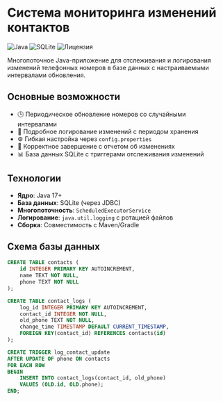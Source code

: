 # Система мониторинга изменений контактов

![Java](https://img.shields.io/badge/Java-17%2B-blue)
![SQLite](https://img.shields.io/badge/SQLite-3-lightgrey)
![Лицензия](https://img.shields.io/badge/Лицензия-MIT-green)

Многопоточное Java-приложение для отслеживания и логирования изменений телефонных номеров в базе данных с настраиваемыми интервалами обновления.

## Основные возможности

- 🕒 Периодическое обновление номеров со случайными интервалами
- 📝 Подробное логирование изменений с периодом хранения
- ⚙️ Гибкая настройка через `config.properties`
- 🛑 Корректное завершение с отчетом об изменениях
- 📊 База данных SQLite с триггерами отслеживания изменений


## Технологии

- **Ядро**: Java 17+
- **База данных**: SQLite (через JDBC)
- **Многопоточность**: `ScheduledExecutorService`
- **Логирование**: `java.util.logging` с ротацией файлов
- **Сборка**: Совместимость с Maven/Gradle

## Схема базы данных

```sql
CREATE TABLE contacts (
    id INTEGER PRIMARY KEY AUTOINCREMENT,
    name TEXT NOT NULL,
    phone TEXT NOT NULL
);

CREATE TABLE contact_logs (
    log_id INTEGER PRIMARY KEY AUTOINCREMENT,
    contact_id INTEGER NOT NULL,
    old_phone TEXT NOT NULL,
    change_time TIMESTAMP DEFAULT CURRENT_TIMESTAMP,
    FOREIGN KEY(contact_id) REFERENCES contacts(id)
);

CREATE TRIGGER log_contact_update 
AFTER UPDATE OF phone ON contacts
FOR EACH ROW
BEGIN
    INSERT INTO contact_logs(contact_id, old_phone)
    VALUES (OLD.id, OLD.phone);
END;